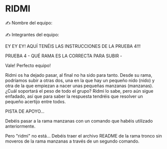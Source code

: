 # RIDMI

✍️ Nombre del equipo:

✍️ Integrantes del equipo:

EY EY EY! AQUÍ TENÉIS LAS INSTRUCCIONES DE LA PRUEBA 4!!!

PRUEBA 4 - QUÉ RAMA ES LA CORRECTA PARA SUBIR -

Vale! Perfecto equipo!

Ridmi os ha dejado pasar, al final no ha sido para tanto. Desde su rama, podríamos subir a otras dos, una en la que hay un pequeño nido (nido) y otra de la que empiezan a nacer unas pequeñas manzanas (manzanas). ¿Cuál soportará el peso de todo el grupo? Ridmi lo sabe, pero aún sigue enfadado, así que para saber la respuesta tendréis que resolver un pequeño acertijo entre todxs.

PISTA DE APOYO...

Debéis pasar a la rama manzanas con un comando que habéis utilizado anteriormente.

Pero "ridmi" no está... Debéis traer el archivo README de la rama tronco sin moveros de la rama manzanas a través de un segundo comando.
